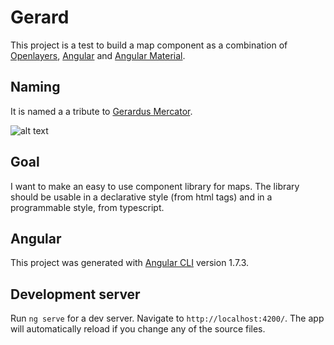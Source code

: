 # Gerard

This project is a test to build a map component as a combination of [Openlayers](https://openlayers.org/), [Angular](https://angular.io/) and [Angular Material](https://material.angular.io/).

## Naming

It is named a a tribute to [Gerardus Mercator](https://en.wikipedia.org/wiki/Gerardus_Mercator).

![alt text](https://upload.wikimedia.org/wikipedia/commons/thumb/f/f7/Mercator.jpg/250px-Mercator.jpg "Gerardus Mercator")

## Goal

I want to make an easy to use component library for maps. The library should be usable in a declarative style (from html tags) and in a programmable style, from typescript.

## Angular

This project was generated with [Angular CLI](https://github.com/angular/angular-cli) version 1.7.3.

## Development server

Run `ng serve` for a dev server. Navigate to `http://localhost:4200/`. The app will automatically reload if you change any of the source files.


